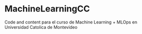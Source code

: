 # MachineLearningCC
Code and content para el curso de Machine Learning + MLOps en Universidad Catolica de Montevideo
